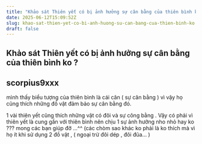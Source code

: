 ```yaml
---
title: "Khảo sát Thiên yết có bị ảnh hưởng sự cân bằng của thiên bình ko ?"
date: 2025-06-12T15:09:52Z
slug: khao-sat-thien-yet-co-bi-anh-huong-su-can-bang-cua-thien-binh-ko
draft: false
---
```


## Khảo sát Thiên yết có bị ảnh hưởng sự cân bằng của thiên bình ko ?

## scorpius9xxx

mình thấy biểu tượng của thiên bình là cái cân ( sự cân bằng ) vì vậy họ cũng thích những đồ vật đảm bảo sự cân bằng đó.  
 
    
1 vài thiên yết cũng thích những vật có đôi và sự công bằng . Vậy có phải vì thiên yết là cung gần với thiên bình nên chịu 1 sự ảnh hưởng nho nhỏ hay ko ??? mong các bạn giúp đỡ ...^^
(các chòm sao khác ko phải là ko thích mà vì họ ít khi sử dụng 2 đồ vật , ( ngoại trừ đôi dép , đôi đũa... )